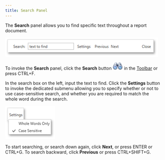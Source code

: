 ```yaml
---
title: Search Panel
---
```

The **Search** panel allows you to find specific text throughout a report document.

![WPFDesigner_SearchPanel](../../../../images/Img120301.png)
 

To invoke the **Search** panel, click the **Search** button ![WPFDesigner_PreviewToolbar_Search](../../../../images/Img120179.png) in the [Toolbar](../../../../../interface-elements-for-desktop/articles/report-designer/report-designer-for-wpf/document-preview/preview-toolbar.md) or press CTRL+F.

In the search box on the left, input the text to find. Click the **Settings** button to invoke the dedicated submenu allowing you to specify whether or not to use case-sensitive search, and whether you are required to match the whole word during the search.

![WPFDesigner_SearchPanelSettings](../../../../images/Img120302.png)

To start searching, or search down again, click **Next**, or press ENTER or CTRL+G. To search backward, click **Previous** or press CTRL+SHIFT+G.